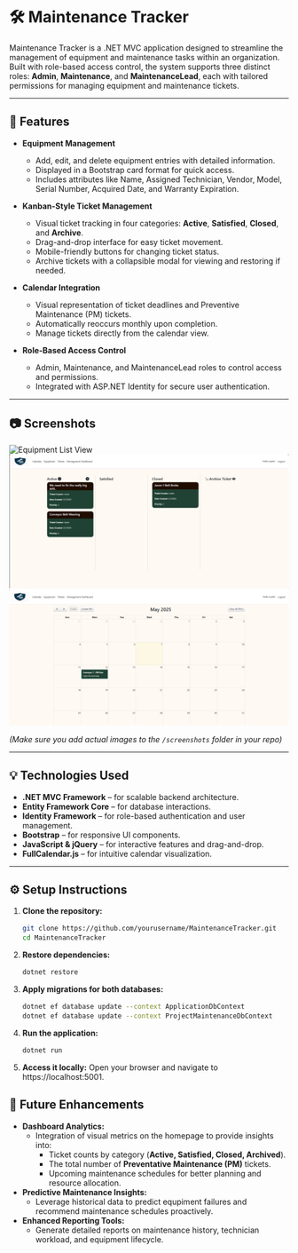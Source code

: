 # 🛠️ Maintenance Tracker

Maintenance Tracker is a .NET MVC application designed to streamline the management of equipment and maintenance tasks within an organization. Built with role-based access control, the system supports three distinct roles: **Admin**, **Maintenance**, and **MaintenanceLead**, each with tailored permissions for managing equipment and maintenance tickets.

---

## 🚀 Features
- **Equipment Management**
  - Add, edit, and delete equipment entries with detailed information.
  - Displayed in a Bootstrap card format for quick access.
  - Includes attributes like Name, Assigned Technician, Vendor, Model, Serial Number, Acquired Date, and Warranty Expiration.

- **Kanban-Style Ticket Management**
  - Visual ticket tracking in four categories: **Active**, **Satisfied**, **Closed**, and **Archive**.
  - Drag-and-drop interface for easy ticket movement.
  - Mobile-friendly buttons for changing ticket status.
  - Archive tickets with a collapsible modal for viewing and restoring if needed.

- **Calendar Integration**
  - Visual representation of ticket deadlines and Preventive Maintenance (PM) tickets.
  - Automatically reoccurs monthly upon completion.
  - Manage tickets directly from the calendar view.

- **Role-Based Access Control**
  - Admin, Maintenance, and MaintenanceLead roles to control access and permissions.
  - Integrated with ASP.NET Identity for secure user authentication.

---

## 📷 Screenshots
![Equipment List View](./screenshots/equipment_list.png)
![Kanban Board](./screenshots/kanban_board.png)
![Calendar View](./screenshots/calendar_view.png)

*(Make sure you add actual images to the `/screenshots` folder in your repo)*

---

## 💡 Technologies Used
- **.NET MVC Framework** – for scalable backend architecture.
- **Entity Framework Core** – for database interactions.
- **Identity Framework** – for role-based authentication and user management.
- **Bootstrap** – for responsive UI components.
- **JavaScript & jQuery** – for interactive features and drag-and-drop.
- **FullCalendar.js** – for intuitive calendar visualization.

---

## ⚙️ Setup Instructions
1. **Clone the repository:**
   ```bash
   git clone https://github.com/yourusername/MaintenanceTracker.git
   cd MaintenanceTracker

2. **Restore dependencies:**
   ```bash
   dotnet restore

3. **Apply migrations for both databases:**
   ```bash
   dotnet ef database update --context ApplicationDbContext
   dotnet ef database update --context ProjectMaintenanceDbContext

4. **Run the application:**
   ```bash
   dotnet run

5. **Access it locally:**
   Open your browser and navigate to https://localhost:5001.

## 🚀 Future Enhancements
- **Dashboard Analytics:**
   - Integration of visual metrics on the homepage to provide insights into:
      - Ticket counts by category (**Active, Satisfied, Closed, Archived**).
      - The total number of **Preventative Maintenance (PM)** tickets.
      - Upcoming maintenance schedules for better planning and resource allocation.
- **Predictive Maintenance Insights:**
   - Leverage historical data to predict equpiment failures and recommend maintenance schedules proactively.
- **Enhanced Reporting Tools:**
   - Generate detailed reports on maintenance history, technician workload, and equipment lifecycle.